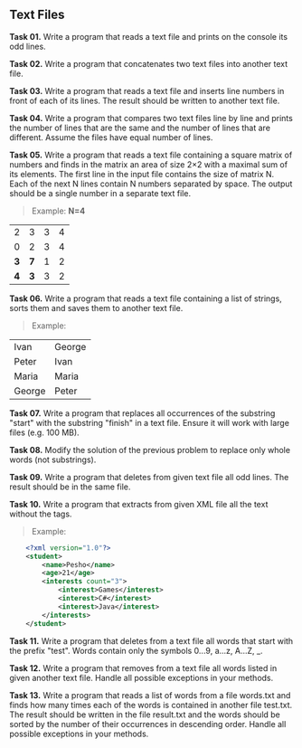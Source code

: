 ## Text Files

**Task 01.** Write a program that reads a text file and prints on the console its odd lines.

**Task 02.** Write a program that concatenates two text files into another text file.

**Task 03.** Write a program that reads a text file and inserts line numbers in front of each of its lines. The result should be written to another text file.

**Task 04.** Write a program that compares two text files line by line and prints the number of lines that are the same and the number of lines that are different. Assume the files have equal number of lines.

**Task 05.** Write a program that reads a text file containing a square matrix of numbers and finds in the matrix an area of size 2×2 with a maximal sum of its elements. The first line in the input file contains the size of matrix N. Each of the next N lines contain N numbers separated by space. The output should be a single number in a separate text file.
>Example: **N=4**
<table>
    <tr><td>2</td><td>3</td><td>3</td><td>4</td></tr>
    <tr><td>0</td><td>2</td><td>3</td><td>4</td></tr>
    <tr><td><b>3</b></td><td><b>7</b></td><td>1</td><td>2</td></tr>
    <tr><td><b>4</b></td><td><b>3</b></td><td>3</td><td>2</td></tr>
</table>

**Task 06.** Write a program that reads a text file containing a list of strings, sorts them and saves them to another text file.
>Example:
<table>
    <tr><td>Ivan</td><td>George</td></tr>
    <tr><td>Peter</td><td>Ivan</td></tr>
    <tr><td>Maria</td><td>Maria</td></tr>
    <tr><td>George</td><td>Peter</td></tr>
</table>

**Task 07.** Write a program that replaces all occurrences of the substring "start" with the substring "finish" in a text file. Ensure it will work with large files (e.g. 100 MB).

**Task 08.** Modify the solution of the previous problem to replace only whole words (not substrings).

**Task 09.** Write a program that deletes from given text file all odd lines. The result should be in the same file.

**Task 10.** Write a program that extracts from given XML file all the text without the tags.
>Example:
```xml
    <?xml version="1.0"?>
    <student>
        <name>Pesho</name>
        <age>21</age>
        <interests count="3">
            <interest>Games</interest>
            <interest>C#</interest>
            <interest>Java</interest>
        </interests>
    </student>
```

**Task 11.** Write a program that deletes from a text file all words that start with the prefix "test". Words contain only the symbols 0...9, a...z, A...Z, _.

**Task 12.** Write a program that removes from a text file all words listed in given another text file. Handle all possible exceptions in your methods.

**Task 13.** Write a program that reads a list of words from a file words.txt and finds how many times each of the words is contained in another file test.txt. The result should be written in the file result.txt and the words should be sorted by the number of their occurrences in descending order. Handle all possible exceptions in your methods.
